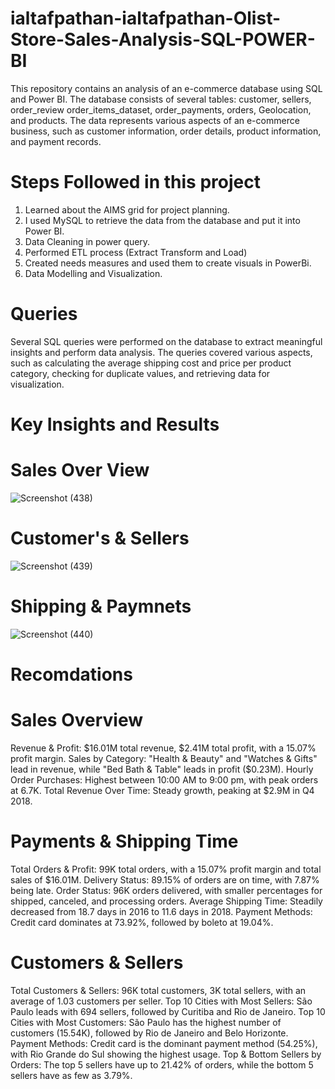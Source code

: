 # ialtafpathan-ialtafpathan-Olist-Store-Sales-Analysis-SQL-POWER-BI
This repository contains an analysis of an e-commerce database using SQL and Power BI. The database consists of several tables: customer, sellers, order_review order_items_dataset, order_payments, orders, Geolocation, and products. The data represents various aspects of an e-commerce business, such as customer information, order details, product information, and payment records.

# Steps Followed in this project
1. Learned about the AIMS grid for project planning.
2. I used MySQL to retrieve the data from the database and put it into Power BI.
3. Data Cleaning in power query.
4. Performed ETL process (Extract Transform and Load)
5. Created needs measures and used them to create visuals in PowerBi.
6. Data Modelling and Visualization.


# Queries

Several SQL queries were performed on the database to extract meaningful insights and perform data analysis. The queries covered various aspects, such as calculating the average shipping cost and price per product category, checking for duplicate values, and retrieving data for visualization.

# Key Insights and Results

# Sales Over View 
![Screenshot (438)](https://github.com/user-attachments/assets/bdf52e70-cbb6-48ca-b623-d041f44fd577)

# Customer's & Sellers 
![Screenshot (439)](https://github.com/user-attachments/assets/67439445-7a4e-46d5-874a-fac3c70f1a50) 

# Shipping & Paymnets
![Screenshot (440)](https://github.com/user-attachments/assets/bc47cd71-99a8-48cc-a91f-6495014bf551)

# Recomdations 
# Sales Overview 
 Revenue & Profit: $16.01M total revenue, $2.41M total profit, with a 15.07% profit margin.
 Sales by Category: "Health & Beauty" and "Watches & Gifts" lead in revenue, while "Bed Bath & Table" leads in profit ($0.23M).
 Hourly Order Purchases: Highest between 10:00 AM to 9:00 pm, with peak orders at 6.7K.
 Total Revenue Over Time: Steady growth, peaking at $2.9M in Q4 2018.

# Payments & Shipping Time 
Total Orders & Profit: 99K total orders, with a 15.07% profit margin and total sales of $16.01M.
Delivery Status: 89.15% of orders are on time, with 7.87% being late.
Order Status: 96K orders delivered, with smaller percentages for shipped, canceled, and processing orders.
Average Shipping Time: Steadily decreased from 18.7 days in 2016 to 11.6 days in 2018.
Payment Methods: Credit card dominates at 73.92%, followed by boleto at 19.04%.

# Customers & Sellers 
Total Customers & Sellers: 96K total customers, 3K total sellers, with an average of 1.03 customers per seller.
Top 10 Cities with Most Sellers: São Paulo leads with 694 sellers, followed by Curitiba and Rio de Janeiro.
Top 10 Cities with Most Customers: São Paulo has the highest number of customers (15.54K), followed by Rio de Janeiro and Belo Horizonte.
Payment Methods: Credit card is the dominant payment method (54.25%), with Rio Grande do Sul showing the highest usage.
Top & Bottom Sellers by Orders: The top 5 sellers have up to 21.42% of orders, while the bottom 5 sellers have as few as 3.79%.

